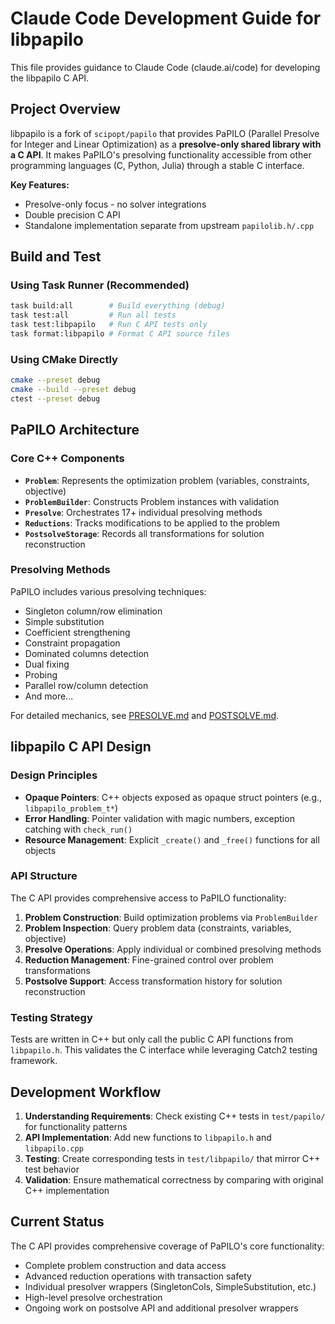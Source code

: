 # Claude Code Development Guide for libpapilo

This file provides guidance to Claude Code (claude.ai/code) for developing the libpapilo C API.

## Project Overview

libpapilo is a fork of `scipopt/papilo` that provides PaPILO (Parallel Presolve for Integer and Linear Optimization) as a **presolve-only shared library with a C API**. It makes PaPILO's presolving functionality accessible from other programming languages (C, Python, Julia) through a stable C interface.

**Key Features:**
- Presolve-only focus - no solver integrations
- Double precision C API
- Standalone implementation separate from upstream `papilolib.h/.cpp`

## Build and Test

### Using Task Runner (Recommended)
```bash
task build:all        # Build everything (debug)
task test:all         # Run all tests
task test:libpapilo   # Run C API tests only
task format:libpapilo # Format C API source files
```

### Using CMake Directly
```bash
cmake --preset debug
cmake --build --preset debug
ctest --preset debug
```

## PaPILO Architecture

### Core C++ Components
- **`Problem`**: Represents the optimization problem (variables, constraints, objective)
- **`ProblemBuilder`**: Constructs Problem instances with validation
- **`Presolve`**: Orchestrates 17+ individual presolving methods
- **`Reductions`**: Tracks modifications to be applied to the problem
- **`PostsolveStorage`**: Records all transformations for solution reconstruction

### Presolving Methods
PaPILO includes various presolving techniques:
- Singleton column/row elimination
- Simple substitution
- Coefficient strengthening
- Constraint propagation
- Dominated columns detection
- Dual fixing
- Probing
- Parallel row/column detection
- And more...

For detailed mechanics, see [PRESOLVE.md](./PRESOLVE.md) and [POSTSOLVE.md](./POSTSOLVE.md).

## libpapilo C API Design

### Design Principles
- **Opaque Pointers**: C++ objects exposed as opaque struct pointers (e.g., `libpapilo_problem_t*`)
- **Error Handling**: Pointer validation with magic numbers, exception catching with `check_run()`
- **Resource Management**: Explicit `_create()` and `_free()` functions for all objects

### API Structure

The C API provides comprehensive access to PaPILO functionality:

1. **Problem Construction**: Build optimization problems via `ProblemBuilder`
2. **Problem Inspection**: Query problem data (constraints, variables, objective)
3. **Presolve Operations**: Apply individual or combined presolving methods
4. **Reduction Management**: Fine-grained control over problem transformations
5. **Postsolve Support**: Access transformation history for solution reconstruction

### Testing Strategy
Tests are written in C++ but only call the public C API functions from `libpapilo.h`. This validates the C interface while leveraging Catch2 testing framework.

## Development Workflow

1. **Understanding Requirements**: Check existing C++ tests in `test/papilo/` for functionality patterns
2. **API Implementation**: Add new functions to `libpapilo.h` and `libpapilo.cpp`
3. **Testing**: Create corresponding tests in `test/libpapilo/` that mirror C++ test behavior
4. **Validation**: Ensure mathematical correctness by comparing with original C++ implementation

## Current Status

The C API provides comprehensive coverage of PaPILO's core functionality:
- Complete problem construction and data access
- Advanced reduction operations with transaction safety
- Individual presolver wrappers (SingletonCols, SimpleSubstitution, etc.)
- High-level presolve orchestration
- Ongoing work on postsolve API and additional presolver wrappers
